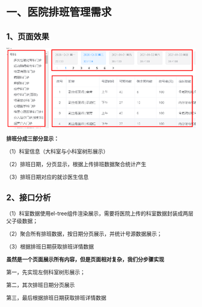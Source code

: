 # 一、医院排班管理需求

## 1、页面效果

![](assets/39ee9ed2-e3b2-4384-9bc2-669a7f5ce74c-20220306172513-sw67ad2.png)

**排班分成三部分显示：**

（1）科室信息（大科室与小科室树形展示）

（2）排班日期，分页显示，根据上传排班数据聚合统计产生

（3）排班日期对应的就诊医生信息

## 2、接口分析

（1）科室数据使用el-tree组件渲染展示，需要将医院上传的科室数据封装成两层父子级数据；

（2）聚合所有排班数据，按日期分页展示，并统计号源数据展示；

（3）根据排班日期获取排班详情数据

**虽然是一个页面展示所有内容，但是页面相对复杂，我们分步骤实现**

第一，先实现左侧科室树形展示；

第二，其次排班日期分页展示

第三，最后根据排班日期获取排班详情数据
